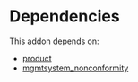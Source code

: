 # Dependencies

This addon depends on:

- [product](https://github.com/bringout/oca-ocb-sale/tree/5d9b47ce90463a1c61e6fb80db86d42fb811e501/odoo-bringout-oca-ocb-product)
- [mgmtsystem_nonconformity](https://github.com/bringout/oca-technical)
